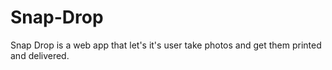 # Snap-Drop
Snap Drop is a web app that let's it's user take photos and get them printed and delivered. 
